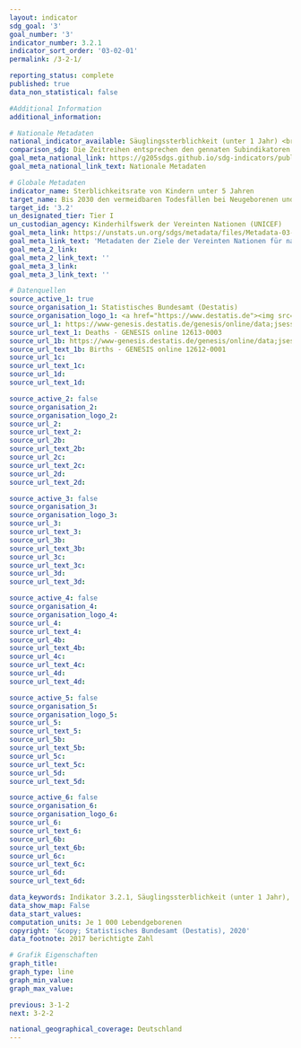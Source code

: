 ```yaml
---
layout: indicator
sdg_goal: '3'
goal_number: '3'
indicator_number: 3.2.1
indicator_sort_order: '03-02-01'
permalink: /3-2-1/

reporting_status: complete
published: true
data_non_statistical: false

#Additional Information
additional_information: 

# Nationale Metadaten
national_indicator_available: Säuglingssterblichkeit (unter 1 Jahr) <br> Kindersterblichkeit unter 5 Jahren
comparison_sdg: Die Zeitreihen entsprechen den gennaten Subindikatoren in den globalen Metadaten.
goal_meta_national_link: https://g205sdgs.github.io/sdg-indicators/public/MetaDe/3.2.1.pdf
goal_meta_national_link_text: Nationale Metadaten

# Globale Metadaten
indicator_name: Sterblichkeitsrate von Kindern unter 5 Jahren
target_name: Bis 2030 den vermeidbaren Todesfällen bei Neugeborenen und Kindern unter 5 Jahren ein Ende setzen, mit dem von allen Ländern zu verfolgenden Ziel, die Sterblichkeit bei Neugeborenen mindestens auf 12 je 1&nbsp;000 Lebendgeburten und bei Kindern unter 5 Jahren mindestens auf 25 je 1&nbsp;000 Lebendgeburten zu senken
target_id: '3.2'
un_designated_tier: Tier I
un_custodian_agency: Kinderhilfswerk der Vereinten Nationen (UNICEF)
goal_meta_link: https://unstats.un.org/sdgs/metadata/files/Metadata-03-02-01.pdf
goal_meta_link_text: 'Metadaten der Ziele der Vereinten Nationen für nachhaltige Entwicklung'
goal_meta_2_link: 
goal_meta_2_link_text: ''
goal_meta_3_link: 
goal_meta_3_link_text: ''

# Datenquellen
source_active_1: true
source_organisation_1: Statistisches Bundesamt (Destatis)
source_organisation_logo_1: <a href="https://www.destatis.de"><img src="https://g205sdgs.github.io/sdg-indicators/public/OrgImgDe/destatis.png" alt="Logo destatis" style="height: 60px; width: 148px"/></a>
source_url_1: https://www-genesis.destatis.de/genesis/online/data;jsessionid=1100AF0A18DFAC97E7097B18DC0C85BB.tomcat_GO_1_1?operation=abruftabellenVerzeichnisAuswahl&verzeichnis=&levelindex=0&levelid=1532008251873&sortdirection=auf&selectionname=12613&auswaehlen.x=0&au
source_url_text_1: Deaths - GENESIS online 12613-0003
source_url_1b: https://www-genesis.destatis.de/genesis/online/data;jsessionid=1100AF0A18DFAC97E7097B18DC0C85BB.tomcat_GO_1_1?operation=abruftabellenVerzeichnisAuswahl&verzeichnis=&levelindex=0&levelid=1532008251873&sortdirection=auf&selectionname=12613&auswaehlen.x=0&auswaehlen.y=0
source_url_text_1b: Births - GENESIS online 12612-0001
source_url_1c: 
source_url_text_1c: 
source_url_1d: 
source_url_text_1d: 

source_active_2: false
source_organisation_2: 
source_organisation_logo_2: 
source_url_2: 
source_url_text_2: 
source_url_2b: 
source_url_text_2b: 
source_url_2c: 
source_url_text_2c: 
source_url_2d: 
source_url_text_2d: 

source_active_3: false
source_organisation_3: 
source_organisation_logo_3: 
source_url_3: 
source_url_text_3: 
source_url_3b: 
source_url_text_3b: 
source_url_3c: 
source_url_text_3c: 
source_url_3d: 
source_url_text_3d: 

source_active_4: false
source_organisation_4: 
source_organisation_logo_4: 
source_url_4: 
source_url_text_4: 
source_url_4b: 
source_url_text_4b: 
source_url_4c: 
source_url_text_4c: 
source_url_4d: 
source_url_text_4d: 

source_active_5: false
source_organisation_5: 
source_organisation_logo_5: 
source_url_5: 
source_url_text_5: 
source_url_5b: 
source_url_text_5b: 
source_url_5c: 
source_url_text_5c: 
source_url_5d: 
source_url_text_5d: 

source_active_6: false
source_organisation_6: 
source_organisation_logo_6: 
source_url_6: 
source_url_text_6: 
source_url_6b: 
source_url_text_6b: 
source_url_6c: 
source_url_text_6c: 
source_url_6d: 
source_url_text_6d: 

data_keywords: Indikator 3.2.1, Säuglingssterblichkeit (unter 1 Jahr), Kindersterblichkeit unter 5 Jahren
data_show_map: False
data_start_values: 
computation_units: Je 1 000 Lebendgeborenen
copyright: '&copy; Statistisches Bundesamt (Destatis), 2020'
data_footnote: 2017 berichtigte Zahl

# Grafik Eigenschaften
graph_title: 
graph_type: line
graph_min_value: 
graph_max_value: 

previous: 3-1-2
next: 3-2-2

national_geographical_coverage: Deutschland
---
```


